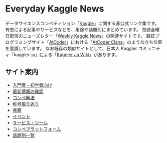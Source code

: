 # Everyday Kaggle News

データサイエンスコンペティション「[Kaggle](https://www.kaggle.com/)」に関する非公式リンク集です。
有志による記事やサービスなどを、用途や話題別にまとめています。
毎週金曜日配信のニューズレター「[Weekly Kaggle News](https://weeklykagglenews.substack.com/)」の関連サイトです。
競技プログラミングサイト「[AtCoder](https://atcoder.jp/)」における「[AtCoder Clans](https://kato-hiro.github.io/AtCoderClans/)」のような立ち位置を意識しています。
なお既存の類似サイトとして、日本人 Kaggler コミュニティ「kaggler-ja」による「[Kaggler Ja Wiki](https://kaggler-ja.wiki/)」があります。

## サイト案内

- [入門者・初学者向け](./docs/beginners.md)
- [最新情報の確認](./docs/recent.md)
- [コンペ解法](./docs/solutions.md)
- [称号振り返り](./docs/milestones.md)
- [書籍](./docs/books.md)
- [イベント](./docs/events.md)
- [サービス・ツール](./docs/service.md)
- [コンペプラットフォーム](platform.md)
- [話題別一覧](./docs/materials.md)
